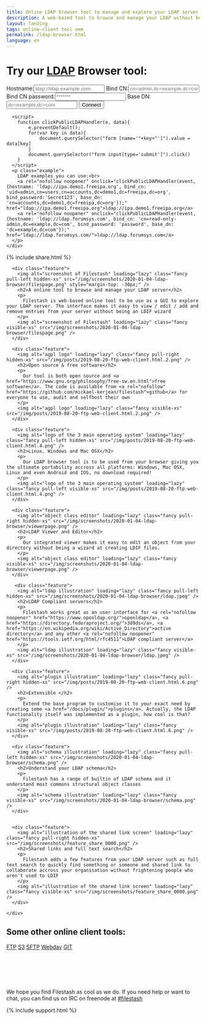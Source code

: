 ```yaml
---
title: Online LDAP browser tool to manage and explore your LDAP server
description: A web-based tool to browse and manage your LDAP without beeing a LDIF wizard
layout: landing
tags: online-client tool oem
permalink: /ldap-browser.html
language: en
---
```


<link rel="stylesheet" href="/css/landing-page.css">
<link rel="stylesheet" href="/css/landing-page-login.css">

<div id="splash" class="nopadding">
  <div class="row">
    <div class="col-sm-12">
      <div class="hgroup">
        <h1>Try our <a rel="nofollow noreferrer noopener" href="https://en.wikipedia.org/wiki/Lightweight_Directory_Access_Protocol">LDAP</a> Browser tool:</h1>
      </div>
      <form onsubmit='$("form input[type=\"submit\"]").attr("value", "LOADING...")' action="https://demo.filestash.app/login" method="GET">
        <input type="hidden" name="type" value="ldap" />
        <label>
          <span>Hostname:</span><input type="text" name="hostname" placeholder="ldap://ldap.example.com" required/>
        </label>
        <label>
          <span>Bind CN:</span><input default="anonymous" type="text" name="bind_cn" placeholder="cn=admin,dc=example,dc=com" />
        </label>
        <label>
          <span>Bind CN password:</span><input type="password" name="bind_password" placeholder="*******" />
        </label>
        <label>
          <span>Base DN:</span><input type="text" name="base_dn" placeholder="dc=example,dc=com" />
        </label>
        <input type="submit" value="Connect" />
      </form>

      <script>
        function clickPublicLDAPHandler(e, data){
            e.preventDefault();
            for(var key in data){
                document.querySelector("form [name='"+key+"']").value = data[key]
            }
            document.querySelector("form input[type='submit']").click()
        }
      </script>
      <p class="example">
        LDAP examples you can use:<br>
        <a rel="nofollow noopener" onclick="clickPublicLDAPHandler(event, {hostname: 'ldap://ipa.demo1.freeipa.org', bind_cn: 'uid=admin,cn=users,cn=accounts,dc=demo1,dc=freeipa,dc=org', bind_password:'Secret123', base_dn: 'cn=accounts,dc=demo1,dc=freeipa,dc=org'});" href="ldap://ipa.demo1.freeipa.org">ldap://ipa.demo1.freeipa.org</a>
        <a rel="nofollow noopener" onclick="clickPublicLDAPHandler(event, {hostname: 'ldap://ldap.forumsys.com', bind_cn: 'cn=read-only-admin,dc=example,dc=com', bind_password: 'password', base_dn: 'dc=example,dc=com'});" href="ldap://ldap.forumsys.com/">ldap://ldap.forumsys.com</a>
      </p>
    </div>
  </div>
  {% include share.html %}
</div>
<div class="waveshape"></div>

<div id="features">
  <div class="container large">
    <div class="row features main">

      <div class="feature">
        <img alt="screenshot of Filestash" loading="lazy" class="fancy pull-left hidden-xs" src="/img/screenshots/2020-01-04-ldap-browser/filespage.png" style="margin-top: -30px;" />
        <h2>A online tool to browse and manage your LDAP server</h2>
        <p>
          Filestash is web-based online tool to be use as a GUI to explore your LDAP server. The interface makes it easy to view / edit / add and remove entries from your server without being an LDIF wizard
        </p>
        <img alt="screenshot of Filestash" loading="lazy" class="fancy visible-xs" src="/img/screenshots/2020-01-04-ldap-browser/filespage.png" />
      </div>

      <div class="feature">
        <img alt="agpl logo" loading="lazy" class="fancy pull-right hidden-xs" src="/img/posts/2019-08-20-ftp-web-client.html.2.png" />
        <h2>Open source & free software</h2>
        <p>
          Our tool is both open source and <a href="https://www.gnu.org/philosophy/free-sw.en.html">free software</a>. The code is available from <a rel="nofollow" href="https://github.com/mickael-kerjean/filestash">github</a> for everyone to use, audit and selfhost their own
        </p>
        <img alt="agpl logo" loading="lazy" class="fancy visible-xs" src="/img/posts/2019-08-20-ftp-web-client.html.2.png" />
      </div>

      <div class="feature">
        <img alt="logo of the 3 main operating system" loading="lazy" class="fancy pull-left hidden-xs" src="/img/posts/2019-08-20-ftp-web-client.html.4.png" />
        <h2>Linux, Windows and Mac OSX</h2>
        <p>
          Our LDAP browser tool is to be used from your browser giving you the ultimate portability accross all platforms: Windows, Mac OSX, Linux and even Android and IOS, no download required!
        </p>
        <img alt="logo of the 3 main operating system" loading="lazy" class="fancy pull-left visible-xs" src="/img/posts/2019-08-20-ftp-web-client.html.4.png" />
      </div>

      <div class="feature">
        <img alt="object class editor" loading="lazy" class="fancy pull-right hidden-xs" src="/img/screenshots/2020-01-04-ldap-browser/viewerpage.png" />
        <h2>LDAP Viewer and Editor</h2>
        <p>
          Our integrated viewer makes it easy to edit an object from your directory without being a wizard at creating LDIF files.
        </p>
        <img alt="object class editor" loading="lazy" class="fancy visible-xs" src="/img/screenshots/2020-01-04-ldap-browser/viewerpage.png" />
      </div>

       <div class="feature">
        <img alt="ldap illustration" loading="lazy" class="fancy pull-left hidden-xs" src="/img/screenshots/2020-01-04-ldap-browser/ldap.jpeg" />
        <h2>LDAP Compliant servers</h2>
        <p>
          Filestash works great as an user interface for <a rel="nofollow noopener" href="https://www.openldap.org/">openldap</a>, <a href="https://directory.fedoraproject.org/">389ds</a>, <a href="https://en.wikipedia.org/wiki/Active_Directory">active directory</a> and any other <a rel="nofollow noopener" href="https://tools.ietf.org/html/rfc4511">LDAP compliant server</a>
        </p>
        <img alt="ldap illustration" loading="lazy" class="fancy visible-xs" src="/img/screenshots/2020-01-04-ldap-browser/ldap.jpeg" />
      </div>

      <div class="feature">
        <img alt="plugin illustration" loading="lazy" class="fancy pull-right hidden-xs" src="/img/posts/2019-08-20-ftp-web-client.html.6.png" />
        <h2>Extensible </h2>
        <p>
          Extend the base program to customise it to your exact need by creating some <a href="/docs/plugin/">plugins</a>. Actually, the LDAP functionality itself was implemented as a plugin, how cool is that?
        </p>
        <img alt="plugin illustration" loading="lazy" class="fancy visible-xs" src="/img/posts/2019-08-20-ftp-web-client.html.6.png" />
      </div>

      <div class="feature">
        <img alt="schema illustration" loading="lazy" class="fancy pull-left hidden-xs" src="/img/screenshots/2020-01-04-ldap-browser/schema.png" />
        <h2>Understand your LDAP schema</h2>
        <p>
          Filestash has a range of builtin of LDAP schema and it understand most commons structural object classes
        </p>
        <img alt="schema illustration" loading="lazy" class="fancy visible-xs" src="/img/screenshots/2020-01-04-ldap-browser/schema.png" />
      </div>


      <div class="feature">
        <img alt="illustration of the shared link screen" loading="lazy" class="fancy pull-right hidden-xs" src="/img/screenshots/feature_share_0000.png" />
        <h2>Shared links and full text search</h2>
        <p>
          Filestash adds a few features from your LDAP server such as full text search to quickly find something or someone and shared link to collaborate accross your organisation without frightening people who aren't used to LDIF
        </p>
        <img alt="illustration of the shared link screen" loading="lazy" class="fancy visible-xs" src="/img/screenshots/feature_share_0000.png" />
      </div>

    </div>
  </div>

  <div class="call-to-action">
    <h2>Some other online client tools:</h2>
    <a class="btn" href="{% post_url 2019-11-26-ftp-web-client %}">FTP</a>
    <a class="btn" href="{% post_url 2019-11-21-s3-browser %}">S3</a>
    <a class="btn" href="{% post_url 2020-04-30-sftp-browser %}">SFTP</a>
    <a class="btn" rel="nofollow" href="https://demo.filestash.app/login">Webdav</a>
    <a class="btn" rel="nofollow" href="https://demo.filestash.app/login">GIT</a>
  </div>


  <div class="container">
    <p style="margin-top: 100px;">
      We hope you find Filestash as cool as we do. If you need help or want to chat, you can find us on IRC on freenode at <a href="https://support.filestash.app/">#filestash</a>
    </p>
  </div>


</div>

{% include support.html %}

